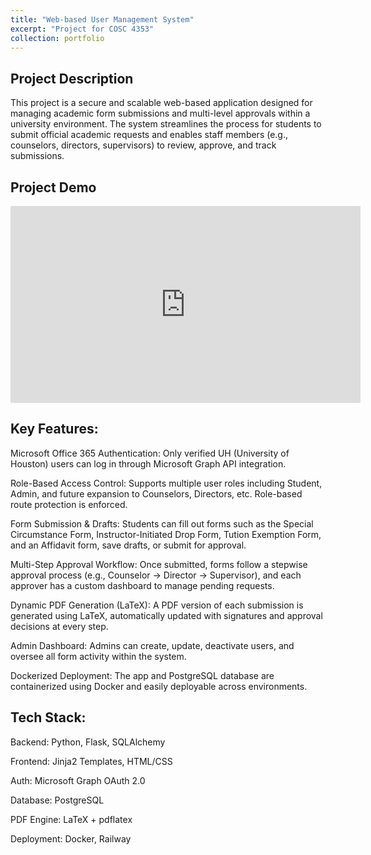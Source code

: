 ```yaml
---
title: "Web-based User Management System"
excerpt: "Project for COSC 4353"
collection: portfolio
---
```


## Project Description
This project is a secure and scalable web-based application designed for managing academic form submissions and multi-level approvals within a university environment. The system streamlines the process for students to submit official academic requests and enables staff members (e.g., counselors, directors, supervisors) to review, approve, and track submissions.



## Project Demo
<iframe width="560" height="315" src="https://www.youtube-nocookie.com/embed/6ZS2Kb2av5s" frameborder="0" allow="accelerometer; autoplay; clipboard-write; encrypted-media; gyroscope; picture-in-picture" allowfullscreen></iframe>

## Key Features:
Microsoft Office 365 Authentication:
Only verified UH (University of Houston) users can log in through Microsoft Graph API integration.

Role-Based Access Control:
Supports multiple user roles including Student, Admin, and future expansion to Counselors, Directors, etc. Role-based route protection is enforced.

Form Submission & Drafts:
Students can fill out forms such as the Special Circumstance Form, Instructor-Initiated Drop Form, Tution Exemption Form, and an Affidavit form, save drafts, or submit for approval.

Multi-Step Approval Workflow:
Once submitted, forms follow a stepwise approval process (e.g., Counselor → Director → Supervisor), and each approver has a custom dashboard to manage pending requests.

Dynamic PDF Generation (LaTeX):
A PDF version of each submission is generated using LaTeX, automatically updated with signatures and approval decisions at every step.

Admin Dashboard:
Admins can create, update, deactivate users, and oversee all form activity within the system.

Dockerized Deployment:
The app and PostgreSQL database are containerized using Docker and easily deployable across environments.

## Tech Stack:
Backend: Python, Flask, SQLAlchemy

Frontend: Jinja2 Templates, HTML/CSS

Auth: Microsoft Graph OAuth 2.0

Database: PostgreSQL

PDF Engine: LaTeX + pdflatex

Deployment: Docker, Railway
